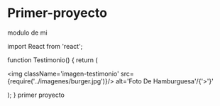 # Primer-proyecto
modulo de mi


import React from 'react';

function Testimonio() {
  return (
    <div className='contenedor-testimonio'>
      <img className='imagen-testimonio'
      src={require('../imagenes/burger.jpg')}/>
      alt='Foto De Hamburguesa'/{'>'}'
</div>

  ); 
} primer proyecto
